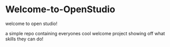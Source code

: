 # Welcome-to-OpenStudio

welcome to open studio!

a simple repo containing everyones cool welcome project showing off what skills they can do!

